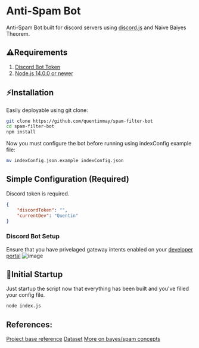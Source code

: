 # Anti-Spam Bot 

Anti-Spam Bot built for discord servers using [discord.js](https://discord.js.org) and Naive Baiyes Theorem.

## ⚠Requirements
1. [Discord Bot Token](https://discordjs.guide/preparations/setting-up-a-bot-application.html#creating-your-bot)
2. [Node.js 14.0.0 or newer](https://nodejs.org/)

## ⚡Installation

Easily deployable using git clone:

```bash
git clone https://github.com/quentinmay/spam-filter-bot
cd spam-filter-bot
npm install
```
Now you must configure the bot before running using indexConfig example file:
```bash
mv indexConfig.json.example indexConfig.json
```
## Simple Configuration (Required)
Discord token is required.

```json
{
    "discordToken": "",
    "currentDev": "Quentin"
}
```

### Discord Bot Setup
Ensure that you have privelaged gateway intents enabled on your [developer portal](https://discord.com/developers/applications)
![image](https://user-images.githubusercontent.com/73214439/115173596-7e487a00-a07c-11eb-9877-f2cf1441ee75.png)

## 🚀Initial Startup
Just startup the script now that everything has been built and you've filled your config file.
```bash
node index.js
```

## References:
[Project base reference](https://towardsdatascience.com/na%C3%AFve-bayes-spam-filter-from-scratch-12970ad3dae7)
[Dataset](https://www.kaggle.com/uciml/sms-spam-collection-dataset)
[More on bayes/spam concepts](https://www.baeldung.com/cs/spam-filter-training-sets)